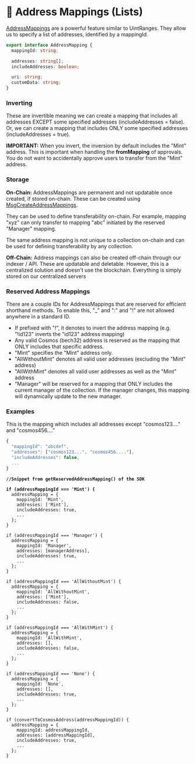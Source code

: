 # 📧 Address Mappings (Lists)

[AddressMappings](https://bitbadges.github.io/bitbadgesjs/packages/proto/docs/interfaces/AddressMapping.html) are a powerful feature similar to UintRanges. They allow us to specify a list of addresses, identified by a mappingId.



```typescript
export interface AddressMapping {
  mappingId: string;

  addresses: string[];
  includeAddresses: boolean;

  uri: string; 
  customData: string;
}
```

### Inverting

These are invertible meaning we can create a mapping that includes all addresses EXCEPT some specified addresses (includeAddresses = false). Or, we can create a mapping that includes ONLY some specified addresses (includeAddresses = true).

**IMPORTANT:** When you invert, the inversion by default includes the "Mint" address. This is important when handling the **fromMapping** of approvals. You do not want to accidentally approve users to transfer from the "Mint" address.



### **Storage**

**On-Chain:** AddressMappings are permanent and not updatable once created, if stored on-chain. These can be created using [MsgCreateAddressMappings](cosmos-msgs.md).

They can be used to define transferability on-chain. For example, mapping "xyz" can only transfer to mapping "abc" initiated by the reserved "Manager" mapping.

The same address mapping is not unique to a collection on-chain and can be used for defining transferability by any collection.

**Off-Chain:** Address mappings can also be created off-chain through our indexer / API. These are updatable and deletable. However, this is a centralized solution and doesn't use the blockchain. Everything is simply stored on our centralized servers

### **Reserved Address Mappings**

There are a couple IDs for AddressMappings that are reserved for efficient shorthand methods. To enable this, "\_" and ":" and "!" are not allowed anywhere in a standard ID.

* If prefixed with "!", it denotes to invert the address mapping (e.g. "!id123" inverts the "id123" address mapping)
* Any valid Cosmos (bech32) address is reserved as the mapping that ONLY includes that specific address.
* "Mint" specifies the "Mint" address only.
* "AllWithoutMint" denotes all valid user addresses (excluding the "Mint" address)
* "AllWithMint" denotes all valid user addresses as well as the "Mint" address
* "Manager" will be reserved for a mapping that ONLY includes the current manager of the collection. If the manager changes, this mapping will dynamically update to the new manager.

### Examples

This is the mapping which includes all addresses except "cosmos123...." and "cosmos456...."

```typescript
{
  "mappingId": "abcdef",
  "addresses": ["cosmos123...", "cosmos456...."],
  "includeAddresses": false,
  ...
}
```

<pre class="language-typescript"><code class="lang-typescript"><strong>//Snippet from getReservedAddressMapping() of the SDK
</strong><strong>
</strong><strong>if (addressMappingId === 'Mint') {
</strong>  addressMapping = {
    mappingId: 'Mint',
    addresses: ['Mint'],
    includeAddresses: true,
    ...
  };
}

if (addressMappingId === 'Manager') {
  addressMapping = {
    mappingId: 'Manager',
    addresses: [managerAddress],
    includeAddresses: true,
    ...
  };
}

if (addressMappingId === 'AllWithoutMint') {
  addressMapping = {
    mappingId: 'AllWithoutMint',
    addresses: ['Mint'],
    includeAddresses: false,
    ...
  };
}

if (addressMappingId === 'AllWithMint') {
  addressMapping = {
    mappingId: 'AllWithMint',
    addresses: [],
    includeAddresses: false,
    ...
  };
}

if (addressMappingId === 'None') {
  addressMapping = {
    mappingId: 'None',
    addresses: [],
    includeAddresses: true,
    ...
  };
}

if (convertToCosmosAddress(addressMappingId)) {
  addressMapping = {
    mappingId: addressMappingId,
    addresses: [addressMappingId],
    includeAddresses: true,
    ...
  };
}
</code></pre>
